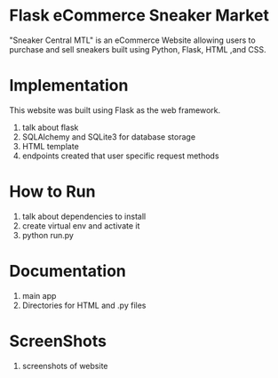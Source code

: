 # Flask eCommerce Sneaker Market

"Sneaker Central MTL" is an eCommerce Website allowing users to purchase and sell sneakers built using Python, Flask, HTML ,and CSS.  

# Implementation

This website was built using Flask as the web framework. 
1) talk about flask 
2) SQLAlchemy and SQLite3 for database storage
3) HTML template
4) endpoints created that user specific request methods


# How to Run
1) talk about dependencies to install
2) create virtual env and activate it
3) python run.py

# Documentation
1) main app
2) Directories for HTML and .py files

# ScreenShots
1) screenshots of website

